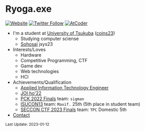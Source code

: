 # Ryoga.exe


[![Website](https://img.shields.io/website?label=ryoga.dev&style=for-the-badge&url=https%3A%2F%2Fryoga.dev)](https://ryoga.dev)
[![Twitter Follow](https://img.shields.io/badge/follow-%40Ryoga__exe-1DA1F2?logo=twitter&style=for-the-badge)](https://twitter.com/intent/follow?screen_name=Ryoga_exe)
[![AtCoder](https://img.shields.io/endpoint?url=https%3A%2F%2Fatcoder-badges.now.sh%2Fapi%2Fatcoder%2Fjson%2FRyoga_exe&style=for-the-badge)](https://atcoder.jp/users/Ryoga_exe)

- I'm a student at [University of Tsukuba](https://www.tsukuba.ac.jp/en/) ([coins23](https://www.coins.tsukuba.ac.jp/en/))
  - Studying computer sciense
  - [Sohosai](https://github.com/sohosai) jsys23
- Interests/Loves
  - Hardware
  - Competitive Programming, CTF
  - Game dev
  - Web technologies
  - HCI
- Achievements/Qualification
  - [Applied Information Technology Engineer](https://www.ipa.go.jp/shiken/kubun/list.html)
  - [JOI ho'22](https://www.ioi-jp.org/joi-2022)
  - [PCK 2022 Finals](https://pckoshien.u-aizu.ac.jp/final/2022final.html) team: `sigman`
  - [ISUCON13](https://isucon.net/archives/57993937.html) team: `Maxif.` 25th (5th place in student team)
  - [SECCON CTF 2023 Finals](https://ctf.seccon.jp/) team: `TPC` Domestic 5th 
- [Contact](https://github.com/Ryoga-exe/Life-public/issues)

<small>Last Update: 2023-01-12</small>
